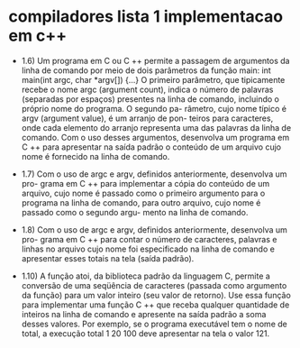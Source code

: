 # compiladores lista 1 implementacao em c++

* 1.6) Um programa em C ou C ++ permite a passagem de argumentos da linha de
comando por meio de dois parâmetros da função main:
int main(int argc, char *argv[]) {...}
O primeiro parâmetro, que tipicamente recebe o nome argc (argument
count), indica o número de palavras (separadas por espaços) presentes na
linha de comando, incluindo o próprio nome do programa. O segundo pa-
râmetro, cujo nome típico é argv (argument value), é um arranjo de pon-
teiros para caracteres, onde cada elemento do arranjo representa uma das
palavras da linha de comando. Com o uso desses argumentos, desenvolva
um programa em C ++ para apresentar na saída padrão o conteúdo de um
arquivo cujo nome é fornecido na linha de comando.



* 1.7) Com o uso de argc e argv, definidos anteriormente, desenvolva um pro-
grama em C ++ para implementar a cópia do conteúdo de um arquivo, cujo
nome é passado como o primeiro argumento para o programa na linha de
comando, para outro arquivo, cujo nome é passado como o segundo argu-
mento na linha de comando.



 * 1.8) Com o uso de argc e argv, definidos anteriormente, desenvolva um pro-
grama em C ++ para contar o número de caracteres, palavras e linhas no
arquivo cujo nome foi especificado na linha de comando e apresentar esses
totais na tela (saída padrão).



* 1.10) A função atoi, da biblioteca padrão da linguagem C, permite a conversão
de uma seqüência de caracteres (passada como argumento da função) para
um valor inteiro (seu valor de retorno). Use essa função para implementar uma função
C ++ que receba qualquer quantidade de inteiros na linha de
comando e apresente na saída padrão a soma desses valores. Por exemplo,
se o programa executável tem o nome de total, a execução
total 1 20 100 deve apresentar na tela o valor 121.
